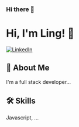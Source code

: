 ### Hi there 👋

# Hi, I'm Ling! 👋
<a href="https://www.linkedin.com/in/ling-ling-a19z/"><img alt="LinkedIn" src="https://img.shields.io/badge/linkedin%20-%230077B5.svg?&style=for-the-badge&logo=linkedin&logoColor=white"/></a>

  
## 🚀 About Me
I'm a full stack developer...

  
## 🛠 Skills
Javascript, ...

  
<!--
**llinggit/llinggit** is a ✨ _special_ ✨ repository because its `README.md` (this file) appears on your GitHub profile.

Here are some ideas to get you started:

- 🔭 I’m currently working on ...
- 🌱 I’m currently learning ...
- 👯 I’m looking to collaborate on ...
- 🤔 I’m looking for help with ...
- 💬 Ask me about ...
- 📫 How to reach me: ...
- 😄 Pronouns: ...
- ⚡ Fun fact: ...
-->
